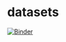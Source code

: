 # datasets

[![Binder](https://aws-uswest2-binder.pangeo.io/badge_logo.svg)](https://aws-uswest2-binder.pangeo.io/v2/gh/hydrologie/datasets/master)
